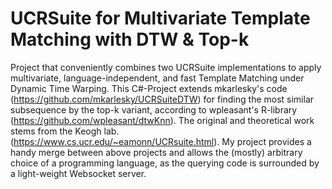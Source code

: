 # UCRSuite for Multivariate Template Matching with DTW & Top-k
Project that conveniently combines two UCRSuite implementations to apply multivariate, language-independent, and fast Template Matching under Dynamic Time Warping. 
This C#-Project extends mkarlesky's code (https://github.com/mkarlesky/UCRSuiteDTW) for finding the most similar subsequence by the top-k variant, according to wpleasant's R-library (https://github.com/wpleasant/dtwKnn). The original and theoretical work stems from the Keogh lab. (https://www.cs.ucr.edu/~eamonn/UCRsuite.html).
My project provides a handy merge between above projects and allows the (mostly) arbitrary choice of a programming language, as the querying code is surrounded by a light-weight Websocket server.  
